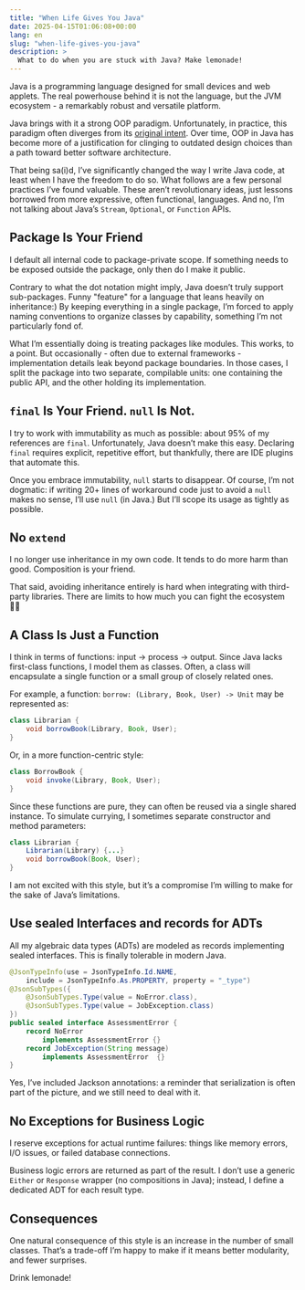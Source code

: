 ```yaml
---
title: "When Life Gives You Java"
date: 2025-04-15T01:06:08+00:00
lang: en
slug: "when-life-gives-you-java"
description: >
  What to do when you are stuck with Java? Make lemonade!
---
```


Java is a programming language designed for small devices and web applets. The real powerhouse behind it is not the language, but the JVM ecosystem - a remarkably robust and versatile platform.

Java brings with it a strong OOP paradigm. Unfortunately, in practice, this paradigm often diverges from its [original intent](https://oblac.rs/woof-oop/). Over time, OOP in Java has become more of a justification for clinging to outdated design choices than a path toward better software architecture.

That being sa(i)d, I’ve significantly changed the way I write Java code, at least when I have the freedom to do so. What follows are a few personal practices I’ve found valuable. These aren’t revolutionary ideas, just lessons borrowed from more expressive, often functional, languages. And no, I’m not talking about Java’s `Stream`, `Optional`, or `Function` APIs.

## Package Is Your Friend

I default all internal code to package-private scope. If something needs to be exposed outside the package, only then do I make it public.

Contrary to what the dot notation might imply, Java doesn’t truly support sub-packages. Funny "feature" for a language that leans heavily on inheritance:) By keeping everything in a single package, I’m forced to apply naming conventions to organize classes by capability, something I’m not particularly fond of.

What I’m essentially doing is treating packages like modules. This works, to a point. But occasionally - often due to external frameworks - implementation details leak beyond package boundaries. In those cases, I split the package into two separate, compilable units: one containing the public API, and the other holding its implementation.

## `final` Is Your Friend. `null` Is Not.

I try to work with immutability as much as possible: about 95% of my references are `final`. Unfortunately, Java doesn’t make this easy. Declaring `final` requires explicit, repetitive effort, but thankfully, there are IDE plugins that automate this.

Once you embrace immutability, `null` starts to disappear. Of course, I’m not dogmatic: if writing 20+ lines of workaround code just to avoid a `null` makes no sense, I’ll use `null` (in Java.) But I’ll scope its usage as tightly as possible.

## No `extend`

I no longer use inheritance in my own code. It tends to do more harm than good. Composition is your friend.

That said, avoiding inheritance entirely is hard when integrating with third-party libraries. There are limits to how much you can fight the ecosystem 🤷‍♀️

## A Class Is Just a Function

I think in terms of functions: input → process → output. Since Java lacks first-class functions, I model them as classes. Often, a class will encapsulate a single function or a small group of closely related ones.

For example, a function: `borrow: (Library, Book, User) -> Unit` may be represented as:

```java
class Librarian {
	void borrowBook(Library, Book, User);
}
```

Or, in a more function-centric style:

```java
class BorrowBook {
	void invoke(Library, Book, User);
}
```

Since these functions are pure, they can often be reused via a single shared instance. To simulate currying, I sometimes separate constructor and method parameters:

```java
class Librarian {
	Librarian(Library) {...}
	void borrowBook(Book, User);
}
```

I am not excited with this style, but it’s a compromise I’m willing to make for the sake of Java’s limitations.

## Use sealed Interfaces and records for ADTs

All my algebraic data types (ADTs) are modeled as records implementing sealed interfaces. This is finally tolerable in modern Java.

```java
@JsonTypeInfo(use = JsonTypeInfo.Id.NAME,
	include = JsonTypeInfo.As.PROPERTY, property = "_type")
@JsonSubTypes({
	@JsonSubTypes.Type(value = NoError.class),
	@JsonSubTypes.Type(value = JobException.class)
})
public sealed interface AssessmentError {
	record NoError
		implements AssessmentError {}
	record JobException(String message)
		implements AssessmentError  {}
}
```

Yes, I’ve included Jackson annotations: a reminder that serialization is often part of the picture, and we still need to deal with it.

## No Exceptions for Business Logic

I reserve exceptions for actual runtime failures: things like memory errors, I/O issues, or failed database connections.

Business logic errors are returned as part of the result. I don’t use a generic `Either` or `Response` wrapper (no compositions in Java); instead, I define a dedicated ADT for each result type.

## Consequences

One natural consequence of this style is an increase in the number of small classes. That’s a trade-off I’m happy to make if it means better modularity, and fewer surprises.

Drink lemonade!
